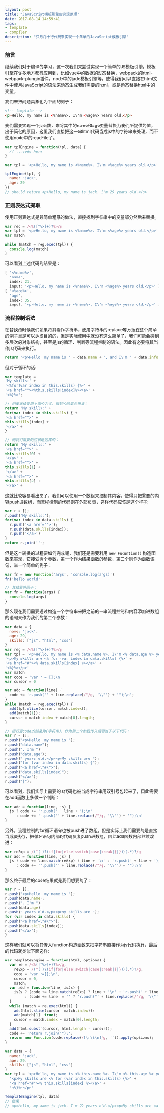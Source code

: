 ```yaml
---
layout: post
title: "JavaScript模板引擎的实现原理"
date: 2017-08-14 14:59:41
tags:
- template
- compiler
description: "只用几十行代码来实现一个简单的JavaScript模板引擎"
---
```


### 前言

继续我们对于编译的学习，这一次我们来尝试实现一个简单的JS模板引擎，模板引擎在许多地方都有应用到，比如vue中的数据的动态替换，webpack的html-webpack-plungin插件，node中的jade模板引擎等，使得我们可以直接在html文件中使用JavaScript的语法来动态生成我们需要的html，或是动态替换html中的变量。

我们来把问题具象化为下面的例子：

```html
<!-- template -->
<p>Hello, my name is <%name%>. I\'m <%age%> years old.</p>
```

我们需要实现一个js函数，来将其中的name和age变量替换为我们所提供的值，出于简化的原因，这里我们直接把这一串html代码当成js中的字符串来处理，而不使用node中的readFile了。

```js
var tplEngine = function(tpl, data) {
  // ...code here
}

var tpl = '<p>Hello, my name is <%name%>. I\'m <%age%> years old.</p>'

tplEngine(tpl, {
  name: "jack",
  age: 29
})
// should return <p>Hello, my name is jack. I'm 29 years old.</p>
```

### 正则表达式提取

使用正则表达式是最简单粗暴的做法，直接找到字符串中的变量部分然后来替换。

```js
var reg = /<%([^%>]+)?%>/g
var tpl = '<p>Hello, my name is <%name%>. I\'m <%age%> years old.</p>'
var match

while (match = reg.exec(tpl)) {
  console.log(match)
}
```

可以看到上述代码的结果是：

```js
[ '<%name%>',
  'name',
  index: 21,
  input: '<p>Hello, my name is <%name%>. I\'m <%age%> years old.</p>' ]
[ '<%age%>',
  'age',
  index: 35,
  input: '<p>Hello, my name is <%name%>. I\'m <%age%> years old.</p>' ]
```


### 流程控制语法

在替换的时候我们如果将其看作字符串，使用字符串的replace等方法在这个简单的例子里是可以达成目的的，但是实际使用中就没有这么简单了，我们可能会碰到多层次的对象结构，甚至是js的循环、判断等流程控制的语法。因此有必要将其当作js代码来执行。

```js
return '<p>Hello, my name is ' + data.name + ', and I\'m ' + data.info.age + ' years old.</p>'
```

但对于循环的话:

```js
var template = 
'My skills:' + 
'<%for(var index in this.skills) {%>' + 
'<a href=""><%this.skills[index]%></a>' +
'<%}%>';

// 如果继续采用上面的方式，得到的结果会报错：
return 'My skills:' + 
for(var index in this.skills) { +
'<a href="">' + 
this.skills[index] +
'</a>' +
}

// 而我们需要的应该是这样的：
return 'My skills:' + 
'<a href="">' + 
this.skills[0] +
'</a>' +
'<a href="">' + 
this.skills[1] +
'</a>' +
'<a href="">' + 
this.skills[2] +
'</a>' +
```

这就比较容易看出来了，我们可以使用一个数组来控制其内容，使得只把需要的内容push进数组，而流程控制的代码则在外部负责，这样代码应该是这个样子:

```js
var r = [];
r.push('My skills:'); 
for(var index in data.skills) {
  r.push('<a href="">');
  r.push(data.skills[index]);
  r.push('</a>');
}
return r.join('');
```

但是这个转换的过程要如何完成呢，我们还是需要利用 `new Fucuntion()` 构造函数来实现，它接受两个参数，第一个作为结果函数的参数，第二个则作为函数语句，举一个简单的例子：

```js
var fn = new Function('args', 'console.log(args)')
fn('hello world')

// 其结果等同于：
var fn = function(args) {
  console.log(args)
}
```

那么现在我们需要通过构造一个字符串来把之前的一串流程控制和内容添加进数组的语句来作为我们的第二个参数：

```js
var data = {
  name: 'jack',
  age: 29,
  skills: ["js", "html", "css"]
}
var reg = /<%([^%>]+)?%>/g
var tpl = '<p>Hello, my name is <% data.name %>. I\'m <% data.age %> years old.</p>' + 
'<p>My skills are <% for (var index in data.skills) {%>' +
'<a href="#"><% data.skills[index] %></a>' +
'<%}%></p>'
var match
var code = 'var r = [];\n'
var cursor = 0

var add = function(line) {
  code += 'r.push("' + line.replace(/"/g, '\\"') + '");\n';
}
while (match = reg.exec(tpl)) {
  add(tpl.slice(cursor, match.index));
  add(match[1]);
  cursor = match.index + match[0].length;
}

// 运行后code的结果为(字符串)，作为第二个参数传入后相当于以下代码：
var r = [];
r.push("<p>Hello, my name is ");
r.push("data.name");
r.push(". I'm ");
r.push("data.age");
r.push(" years old.</p><p>My skills are ");
r.push("for (var index in data.skills) {");
r.push("<a href=\"#\">");
r.push("data.skills[index]");
r.push("</a>");
r.push("}");
```

可以看到，我们实际上需要的js代码也被当成字符串用双引号包起来了，因此需要在add函数上多做一个判断：

```js
var add = function(line, js) {
  js ? code += 'r.push(' + line + ');\n'
     : code += 'r.push("' + line.replace(/"/g, '\\"') + '");\n'
}
```

另外，流程控制的for循环语句也被push进了数组，但是实际上我们需要的是直接当成js执行，把循环语句内部的代码反复push进数组，因此add函数内部继续改进：

```js
var reExp = /(^( )?(if|for|else|switch|case|break|{|}))(.*)?/g
var add = function(line, js) {
  js ? code += line.match(reExp) ? line + '\n' : 'r.push(' + line + ');\n'
     : code += 'r.push("' + line.replace(/"/g, '\\"') + '");\n'
}
```

那么终于最后的code结果就是我们想要的了：

```js
var r = [];
r.push("<p>Hello, my name is ");
r.push(data.name);
r.push(". I'm ");
r.push(data.age);
r.push(" years old.</p><p>My skills are ");
for (var index in data.skills) {
r.push("<a href=\"#\">");
r.push(data.skills[index]);
r.push("</a>");
}
```

这样我们就可以将其传入function构造函数来把字符串直接作为js代码执行，最后的代码就类似下面这样:

```js
var TemplateEngine = function(html, options) {
  var re = /<%([^%>]+)?%>/g,
    reExp = /(^( )?(if|for|else|switch|case|break|{|}))(.*)?/g,
    code = 'var r=[];\n',
    cursor = 0,
    match;
  var add = function(line, isJs) {
    isJs ? (code += line.match(reExp) ? line + '\n' : 'r.push(' + line + ');\n')
         : (code += line != '' ? 'r.push("' + line.replace(/"/g, '\\"') + '");\n' : '');
  }
  while (match = re.exec(html)) {
    add(html.slice(cursor, match.index));
    add(match[1], true);
    cursor = match.index + match[0].length;
  }
  add(html.substr(cursor, html.length - cursor));
  code += 'return r.join("");';
  return new Function(code.replace(/[\r\t\n]/g, '')).apply(options);
}

var data = {
  name: 'jack',
  age: 29,
  skills: ["js", "html", "css"]
}
var tpl = '<p>Hello, my name is <% this.name %>. I\'m <% this.age %> years old.</p>' +
  '<p>My skills are <% for (var index in this.skills) {%>' +
  '<a href="#"><% this.skills[index] %></a>' +
  '<%}%></p>'

TemplateEngine(tpl, data)
// 结果
// <p>Hello, my name is jack. I'm 29 years old.</p><p>My skills are <a href="#">js</a><a href="#">html</a><a href="#">css</a></p>
```

